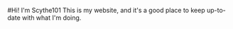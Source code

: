 #Hi! I'm Scythe101
This is my website, and it's a good place to keep up-to-date with what I'm doing.
